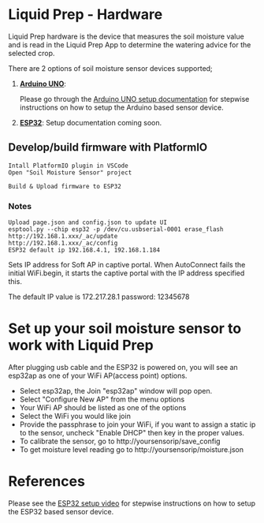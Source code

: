 # Liquid Prep - Hardware

Liquid Prep hardware is the device that measures the soil moisture value and is read in the Liquid Prep App to determine the watering advice for the selected crop.

There are 2 options of soil moisture sensor devices supported;

1. **[Arduino UNO](https://www.arduino.cc/)**:

   Please go through the [Arduino UNO setup documentation](./Arduino%20UNO/User-Manual.pdf) for stepwise instructions on how to setup the Arduino based sensor device.

2. **[ESP32](http://esp32.net/)**:
    Setup documentation coming soon.

## Develop/build firmware with PlatformIO
    Intall PlatformIO plugin in VSCode
    Open "Soil Moisture Sensor" project

    Build & Upload firmware to ESP32

### Notes
    Upload page.json and config.json to update UI
    esptool.py --chip esp32 -p /dev/cu.usbserial-0001 erase_flash
    http://192.168.1.xxx/_ac/update
    http://192.168.1.xxx/_ac/config
    ESP32 default ip 192.168.4.1, 192.168.1.184 

Sets IP address for Soft AP in captive portal. When AutoConnect fails the initial WiFi.begin, it starts the captive portal with the IP address specified this.

The default IP value is 172.217.28.1
password: 12345678


# Set up your soil moisture sensor to work with Liquid Prep
After plugging usb cable and the ESP32 is powered on, you will see an esp32ap as one of your WiFi AP(access point) options.  
- Select esp32ap, the Join "esp32ap" window will pop open.  
- Select "Configure New AP" from the menu options
- Your WiFi AP should be listed as one of the options
- Select the WiFi you would like join
- Provide the passphrase to join your WiFi, if you want to assign a static ip to the sensor, uncheck "Enable DHCP" then key in the proper values.
- To calibrate the sensor, go to http://yoursensorip/save_config
- To get moisture level reading go to http://yoursensorip/moisture.json


# References
   Please see the [ESP32 setup video](https://youtu.be/EU28Z_lu67w) for stepwise instructions on how to setup the ESP32 based sensor device.

